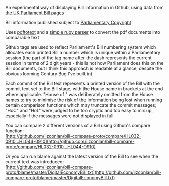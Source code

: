 An experimental way of displaying Bill information in Github, using data from [the UK Parliament Bill pages](http://services.parliament.uk/bills/2009-10/digitaleconomy/documents.html "The Digital Economy Bill on www.parliament.uk")

Bill information published subject to [Parliamentary Copyright](http://www.parliament.uk/site_information/parliamentary_copyright.cfm "Parliamentary Copyright")

Uses [pdftotext](http://www.foolabs.com/xpdf/download.html) and a [simple ruby parser](http://github.com/lizconlan/bill-pdf-parser) to convert the pdf documents into comparable text

Github tags are used to reflect Parliament's Bill numbering system which allocates each printed Bill a number which is unique within a Parliamentary session (the part of the tag name after the dash represents the current session in terms of 2 digit years - this is not how Parliament does this on the Bill documents, but I think this approach is readable at a glance, despite the obvious looming Century Bug I've built in)

Each commit of the Bill text represents a printed version of the Bill with the commit text set to the Bill stage, with the House name in brackets at the end where applicable. "House of " was deliberately omitted from the House names to try to minimise the risk of the information being lost when running certain comparison functions which may truncate the commit messages; "HoC" and "HoL" were judged to be too cryptic and too easy to mix up, especially if the messages were not displayed in full

You can compare 2 different versions of a Bill using Github's compare function:  
[http://github.com/lizconlan/bill-compare-proto/compare/HL032-0910...HL044-0910](http://github.com/lizconlan/bill-compare-proto/compare/HL032-0910...HL044-0910)

Or you can run blame against the latest version of the Bill to see when the current text was introduced:  
[http://github.com/lizconlan/bill-compare-proto/blame/master/DigitalEconomyBill.txt](http://github.com/lizconlan/bill-compare-proto/blame/master/DigitalEconomyBill.txt)



